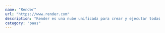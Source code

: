 ```yaml
---
name: "Render"
url: "https://www.render.com"
description: "Render es una nube unificada para crear y ejecutar todas sus aplicaciones y sitios web con certificados TLS gratuitos, una CDN global, protección DDoS, redes privadas e implementaciones automáticas desde Git."
category: "paas"
---
```

